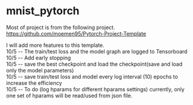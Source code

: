 # mnist_pytorch

Most of project is from the following project.  
https://github.com/moemen95/Pytorch-Project-Template  

I will add more features to this template.  
10/5 -- The train/test loss and the model graph are logged to Tensorboard  
10/5 -- Add early stopping  
10/5 -- save the best checkpoint and load the checkpoint(save and load only the model parameters)  
10/5 -- save train/test loss and model every log interval (10) epochs to increase the efficiency  
10/5 -- To do (log hparams for different hparams settings) currently, only one set of hparams will be read/used from json file.  
